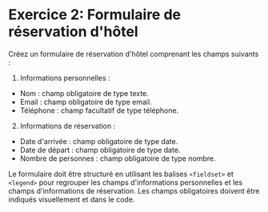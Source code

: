 # Exercice 2: Formulaire de réservation d'hôtel

Créez un formulaire de réservation d'hôtel comprenant les champs suivants :

1. Informations personnelles :

* Nom : champ obligatoire de type texte.
* Email : champ obligatoire de type email.
* Téléphone : champ facultatif de type téléphone.

2. Informations de réservation :

* Date d'arrivée : champ obligatoire de type date.
* Date de départ : champ obligatoire de type date.
* Nombre de personnes : champ obligatoire de type nombre.

Le formulaire doit être structuré en utilisant les balises `<fieldset>` et `<legend>` pour regrouper les champs d'informations personnelles et les champs d'informations de réservation. Les champs obligatoires doivent être indiqués visuellement et dans le code.